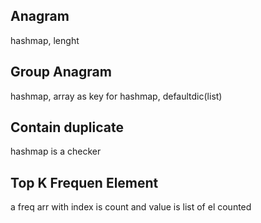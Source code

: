 ## Anagram
hashmap, lenght

## Group Anagram
hashmap, array as key for hashmap, defaultdic(list)

## Contain duplicate
hashmap is a checker

## Top K Frequen Element
a freq arr with index is count and value is list of el counted